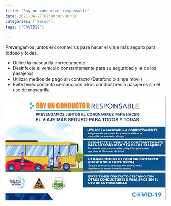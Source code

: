 ```yaml
---
title: "Soy un conductor responsable"
date: 2021-04-27T07:00:00-06:00
categories: ['Salud']
tags: ['COVID19']

---
```

Prevengamos juntos el coronavirus para hacer el viaje más seguro para todoso y todas.
<!--more-->
* Utilice la mascarilla correctamente
* Desinfecte el vehículo constantemente para su seguridad y la de los pasajeros
* Utilizar medios de pago sin contacto (Datáfono o sinpe móvil)
* Evite tener contacto cercano con otros conductores o pasajeros sin el uso de mascarilla


![Image](featuredImage.jpg)